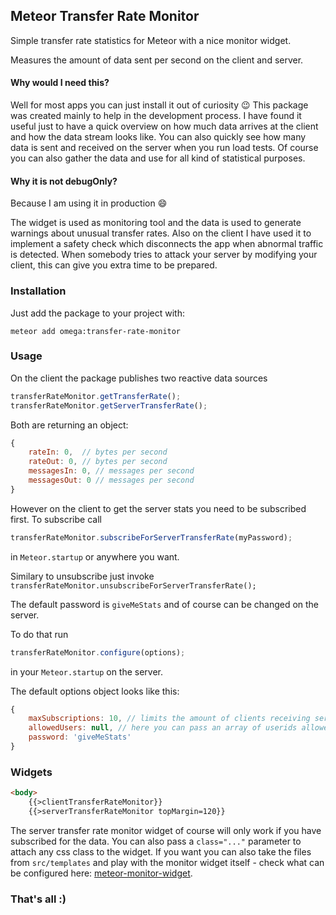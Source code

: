 ## Meteor Transfer Rate Monitor

Simple transfer rate statistics for Meteor with a nice monitor widget. 

Measures the amount of data sent per second on the client and server.

#### Why would I need this?

Well for most apps you can just install it out of curiosity :wink:
This package was created mainly to help in the development process. 
I have found it useful just to have a quick overview on how much data arrives at the client and how the data stream looks like.
You can also quickly see how many data is sent and received on the server when you run load tests.
Of course you can also gather the data and use for all kind of statistical purposes.

#### Why it is not debugOnly?

Because I am using it in production :smile:

The widget is used as monitoring tool and the data is used to generate warnings about unusual transfer rates. 
Also on the client I have used it to implement a safety check which disconnects the app when abnormal traffic is detected. 
When somebody tries to attack your server by modifying your client, this can give you extra time to be prepared.   

### Installation

Just add the package to your project with:

`meteor add omega:transfer-rate-monitor`

### Usage

On the client the package publishes two reactive data sources

```javascript
transferRateMonitor.getTransferRate();
transferRateMonitor.getServerTransferRate();
```

Both are returning an object:

```javascript
{
    rateIn: 0,  // bytes per second
    rateOut: 0, // bytes per second
    messagesIn: 0, // messages per second
    messagesOut: 0 // messages per second
}
```

However on the client to get the server stats you need to be subscribed first.
To subscribe call 
```javascript
transferRateMonitor.subscribeForServerTransferRate(myPassword);
```
in `Meteor.startup` or anywhere you want. 

Similary to unsubscribe just invoke `transferRateMonitor.unsubscribeForServerTransferRate();`

The default password is `giveMeStats` and of course can be changed on the server.

To do that run 
```javascript
transferRateMonitor.configure(options);
```
in your `Meteor.startup` on the server.

The default options object looks like this:
```javascript
{
    maxSubscriptions: 10, // limits the amount of clients receiving server stats globally
    allowedUsers: null, // here you can pass an array of userids allowed to subscribe
    password: 'giveMeStats'
}
```

### Widgets

```html
<body>
    {{>clientTransferRateMonitor}}
    {{>serverTransferRateMonitor topMargin=120}}
```

The server transfer rate monitor widget of course will only work if you have subscribed for the data. You can also pass a `class="..."` parameter to attach any css class to the widget.
If you want you can also take the files from `src/templates` and play with the monitor widget itself - check what can be configured here: [meteor-monitor-widget](https://github.com/wojtkowiak/meteor-monitor-widget).

### That's all :)
